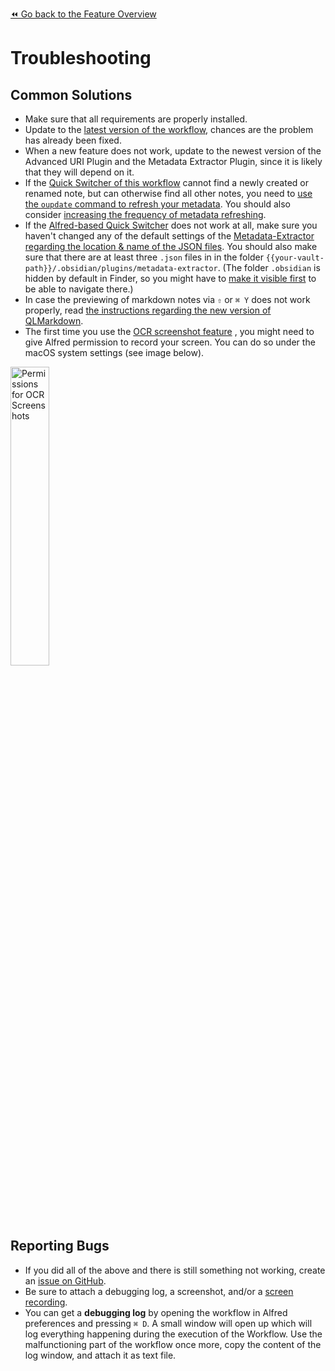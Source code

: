 [⏪ Go back to the Feature Overview](../README.md#feature-overview)

# Troubleshooting

## Common Solutions
- Make sure that all requirements are properly installed.
- Update to the [latest version of the workflow](https://github.com/chrisgrieser/shimmering-obsidian/releases/latest), chances are the problem has already been fixed.
- When a new feature does not work, update to the newest version of the Advanced URI Plugin and the Metadata Extractor Plugin, since it is likely that they will depend on it.
- If the [Quick Switcher of this workflow](Alfred-based%20Quick%20Switcher.md) cannot find a newly created or renamed note, but can otherwise find all other notes, you need to [use the `oupdate` command to refresh your metadata](Utility%20Features.md#%E2%9C%B4%EF%B8%8F-update-plugins--metadata). You should also consider [increasing the frequency of metadata refreshing](Workflow%20Configuration.md#Metadata-Extractor-Configuration).
- If the [Alfred-based Quick Switcher](Alfred-based%20Quick%20Switcher.md) does not work at all, make sure you haven't changed any of the default settings of the [Metadata-Extractor regarding the location & name of the JSON files](Workflow%20Configuration.md#Metadata-Extractor-Configuration). You should also make sure that there are at least three `.json` files in in the folder `{{your-vault-path}}/.obsidian/plugins/metadata-extractor`. (The folder `.obsidian` is hidden by default in Finder, so you might have to [make it visible first](https://www.macworld.co.uk/how-to/show-hidden-files-mac-3520878/) to be able to navigate there.)
- In case the previewing of markdown notes via `⇧` or `⌘ Y` does not work properly, read [the instructions regarding the new version of QLMarkdown](Installation.md#QLMarkdown).
- The first time you use the [OCR screenshot feature](Screenshot%20Features.md#OCR-Screenshots) , you might need to give Alfred permission to record your screen. You can do so under the macOS system settings (see image below).

<img src="https://user-images.githubusercontent.com/73286100/131231644-a800c0b0-8dc2-4ae9-bd41-c3937741b94a.png" alt="Permissions for OCR Screenshots" width=35%>

## Reporting Bugs
- If you did all of the above and there is still something not working, create an [issue on GitHub](https://github.com/chrisgrieser/shimmering-obsidian/issues). 
- Be sure to attach a debugging log, a screenshot, and/or a [screen recording](https://support.apple.com/guide/quicktime-player/record-your-screen-qtp97b08e666/mac). 
- You can get a **debugging log** by opening the workflow in Alfred preferences and pressing `⌘ D`. A small window will open up which will log everything happening during the execution of the Workflow. Use the malfunctioning part of the workflow once more, copy the content of the log window, and attach it as text file.
